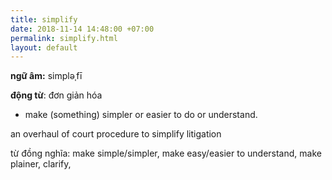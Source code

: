 ```yaml
---
title: simplify
date: 2018-11-14 14:48:00 +07:00
permalink: simplify.html
layout: default
---
```


**ngữ âm:** simpləˌfī

**động từ**: đơn giản hóa

- make (something) simpler or easier to do or understand.

an overhaul of court procedure to simplify litigation

từ đồng nghĩa: make simple/simpler, make easy/easier to understand, make plainer, clarify, 